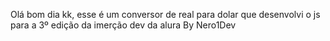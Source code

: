Olá bom dia kk, esse é um conversor de real para dolar que desenvolvi o js para a 3º edição da imerção dev da alura 
By Nero1Dev

